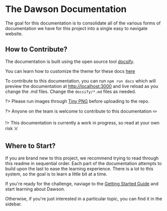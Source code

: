 # The Dawson Documentation

The goal for this documentation is to consolidate all of the various forms of documentation we have for this project into a single easy to navigate website.

## How to Contribute?

The documentation is built using the open source tool [docsify](https://docsify.js.org/).

You can learn how to customize the theme for these docs [here](https://jhildenbiddle.github.io/docsify-themeable/#/customization?id=sidebar)

To contribute to this documentation, you can run `npm run docs` which will preview the documentation at [http://localhost:3000](http://localhost:3000) and live reload as you change the .md files.  Change the `docsify/*.md` files as needed.

?> Please run images through [Tiny PNG](https://tinypng.com/) before uploading to the repo.

?> Anyone on the team is welcome to contribute to this documentation ✏️

!> This documentation is currently a work in progress, so read at your own risk ☠️

## Where to Start?

If you are brand new to this project, we recommend trying to read through this readme in sequential order.  Each part of the documentation attempts to build upon the last to ease the learning experience.  There is a lot to this system, so the goal is to learn a little bit at a time.

If you're ready for the challenge, naviage to the [Getting Started Guide](/getting-started) and start learning about Dawson.

Otherwise, if you're just interested in a particular topic, you can find it in the sidebar.